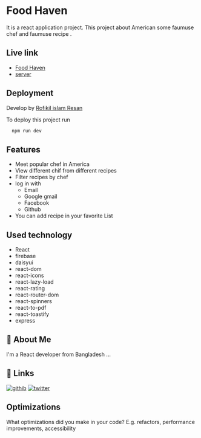 # Food Haven

It is a react application project. This project about American some faumuse chef and faumuse recipe .

## Live link

- [Food Haven](https://food-haven-6f3c8.web.app)
- [server](https://food-heven-server-resan6231-gmailcom.vercel.app/)

## Deployment

Develop by [Rofikil islam Resan](https://github.com/rofikul-resan)

To deploy this project run

```bash
  npm run dev
```

## Features

- Meet popular chef in America
- View different chif from different recipes
- Filter recipes by chef
- log in with
  - Email
  - Google gmail
  - Facebook
  - Github
- You can add recipe in your favorite List

## Used technology

- React
- firebase
- daisyui
- react-dom
- react-icons
- react-lazy-load
- react-rating
- react-router-dom
- react-spinners
- react-to-pdf
- react-toastify
- express

## 🚀 About Me

I'm a React developer from Bangladesh ...

## 🔗 Links

[![githib](https://img.shields.io/badge/my_portfolio-000?style=for-the-badge&logo=ko-fi&logoColor=white)](https://github.com/rofikul-resan)
[![twitter](https://img.shields.io/badge/twitter-1DA1F2?style=for-the-badge&logo=twitter&logoColor=white)](https://twitter.com/)

## Optimizations

What optimizations did you make in your code? E.g. refactors, performance improvements, accessibility

